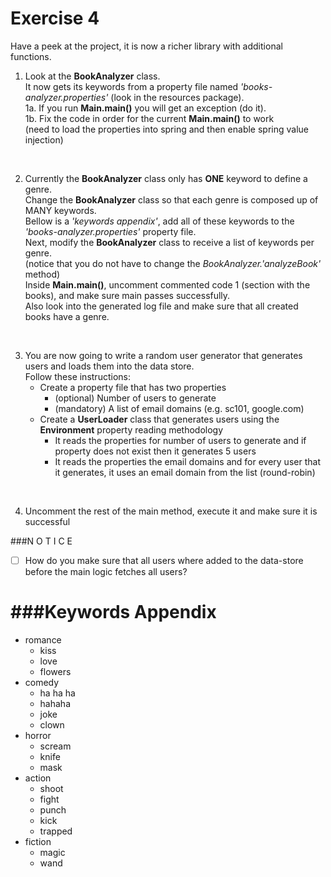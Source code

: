 
Exercise 4
==========

Have a peek at the project, it is now a richer library with additional functions.
<br/>

1. Look at the **BookAnalyzer** class. <br/>
   It now gets its keywords from a property file named *'books-analyzer.properties'* (look in the resources package).<br/>
1a. If you run **Main.main()** you will get an exception (do it).<br/>
1b. Fix the code in order for the current **Main.main()** to work<br/>
    (need to load the properties into spring and then enable spring value injection)
<br/>

2. Currently the **BookAnalyzer** class only has **ONE** keyword to define a genre.<br/>
   Change the **BookAnalyzer** class so that each genre is composed up of MANY keywords.<br/>
   Bellow is a *'keywords appendix'*, add all of these keywords to the *'books-analyzer.properties'* property file.<br/>
   Next, modify the **BookAnalyzer** class to receive a list of keywords per genre.<br/>
   (notice that you do not have to change the *BookAnalyzer.'analyzeBook'* method)<br/>
   Inside **Main.main()**, uncomment commented code 1 (section with the books), and make sure main passes successfully.<br/>
   Also look into the generated log file and make sure that all created books have a genre.<br/>
<br/>

3. You are now going to write a random user generator that generates users and loads them into the data store.<br/>
   Follow these instructions:<br/>
    - Create a property file that has two properties
      - (optional) Number of users to generate
      - (mandatory) A list of email domains (e.g. sc101, google.com)
    - Create a **UserLoader** class that generates users using the **Environment** property reading methodology
      - It reads the properties for number of users to generate and if property does not exist then it generates 5 users
      - It reads the properties the email domains and for every user that it generates, it uses an email domain from the list (round-robin)
<br/>

4. Uncomment the rest of the main method, execute it and make sure it is successful

###N O T I C E
- [ ] How do you make sure that all users where added to the data-store before the main logic fetches all users?


###Keywords Appendix
====================
- romance
  - kiss
  - love
  - flowers
- comedy
  - ha ha ha
  - hahaha
  - joke
  - clown
- horror
  - scream
  - knife
  - mask
- action
  - shoot
  - fight
  - punch
  - kick
  - trapped
- fiction
  - magic
  - wand
